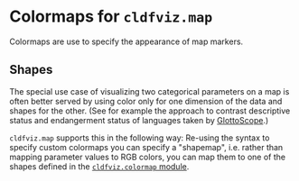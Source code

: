 # Colormaps for `cldfviz.map`

Colormaps are use to specify the appearance of map markers.


## Shapes

The special use case of visualizing two categorical parameters on a map is often better
served by using color only for one dimension of the data and shapes for the other. (See
for example the approach to contrast descriptive status and endangerment status of languages
taken by [GlottoScope](https://glottolog.org/langdoc/status/browser?macroarea=Eurasia&focus=ed).)

`cldfviz.map` supports this in the following way: Re-using the syntax to specify custom
colormaps you can specify a "shapemap", i.e. rather than mapping parameter values to RGB colors,
you can map them to one of the shapes defined in the [`cldfviz.colormap` module](../src/cldfviz/colormap.py).

